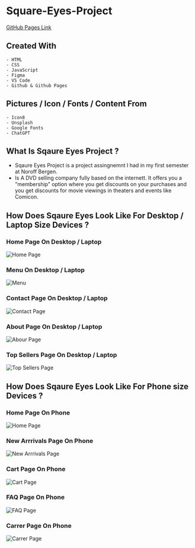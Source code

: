 # Square-Eyes-Project
[GitHub Pages Link](https://darthcoursucant.github.io/Square-Eyes-Project/)

## Created With
    - HTML 
    - CSS  
    - JavaScript
    - Figma 
    - VS Code
    - Github & Github Pages

## Pictures / Icon / Fonts / Content From 
    - Icon8
    - Unsplash
    - Google Fonts
    - ChatGPT

## What Is Sqaure Eyes Project ? 
- Sqaure Eyes Project is a project assingnemnt I had in my first semester at Noroff Bergen.
- Is A DVD selling company fully based on the internett. It offers you a "membership" option where you get discounts on your purchases and you get discounts for movie viewings in theaters and events like Comicon.

## How Does Sqaure Eyes Look Like For Desktop / Laptop Size Devices ?
### Home Page On Desktop / Laptop
![Home Page](media/read-me-images/one-desktop.jpg)
### Menu On Desktop / Laptop
![Menu](media/read-me-images/two-desktop.png)
### Contact Page On Desktop / Laptop
![Contact Page](media/read-me-images/three-desktop.jpg)
### About Page On Desktop / Laptop
![Abour Page](media/read-me-images/four-desktop.jpg)
### Top Sellers Page On Desktop / Laptop
![Top Sellers Page](media/read-me-images/five-desktop.jpg)

## How Does Sqaure Eyes Look Like For Phone size Devices ?
### Home Page On Phone
![Home Page](media/read-me-images/one-phone.jpg)
### New Arrrivals Page On Phone
![New Arrrivals Page](media/read-me-images/two-phone.jpg)
### Cart Page On Phone
![Cart Page](media/read-me-images/three-phone.jpg)
### FAQ Page On Phone
![FAQ Page](media/read-me-images/four-phone.jpg)
### Carrer Page On Phone
![Carrer Page](media/read-me-images/five-phone.jpg)